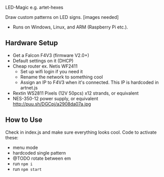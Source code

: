 LED-Magic
e.g. artet-hexes

Draw custom patterns on LED signs.
[images needed]

- Runs on Windows, Linux, and ARM (Raspberry Pi etc.).

## Hardware Setup
- Get a Falcon F4V3 (firmware V2.0+)
- Default settings on it (DHCP)
- Cheap router ex. Netis WF2411
  - Set up wifi login if you need it
  - Rename the network to something cool
  - Assign an IP to F4V3 when it's connected. This IP is hardcoded in artnet.js
- Rextin WS2811 Pixels (12V 50pcs) x12 strands, or equivalent
- NES-350-12 power supply, or equivalent
http://puu.sh/DGCpj/a2908da07a.jpg

## How to Use
Check in index.js and make sure everything looks cool. Code to activate these:
- menu mode
- hardcoded single pattern
- @TODO rotate between em
- run `npm i`
- run `npm start`
